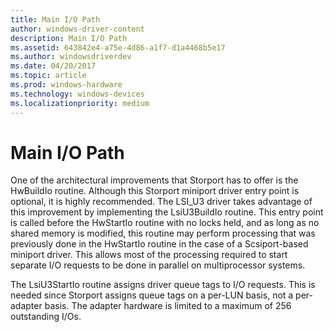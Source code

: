 ```yaml
---
title: Main I/O Path
author: windows-driver-content
description: Main I/O Path
ms.assetid: 643842e4-a75e-4d86-a1f7-d1a4468b5e17
ms.author: windowsdriverdev
ms.date: 04/20/2017
ms.topic: article
ms.prod: windows-hardware
ms.technology: windows-devices
ms.localizationpriority: medium
---
```


# Main I/O Path


One of the architectural improvements that Storport has to offer is the HwBuildIo routine. Although this Storport miniport driver entry point is optional, it is highly recommended. The LSI\_U3 driver takes advantage of this improvement by implementing the LsiU3BuildIo routine. This entry point is called before the HwStartIo routine with no locks held, and as long as no shared memory is modified, this routine may perform processing that was previously done in the HwStartIo routine in the case of a Scsiport-based miniport driver. This allows most of the processing required to start separate I/O requests to be done in parallel on multiprocessor systems.

The LsiU3StartIo routine assigns driver queue tags to I/O requests. This is needed since Storport assigns queue tags on a per-LUN basis, not a per-adapter basis. The adapter hardware is limited to a maximum of 256 outstanding I/Os.

 

 




